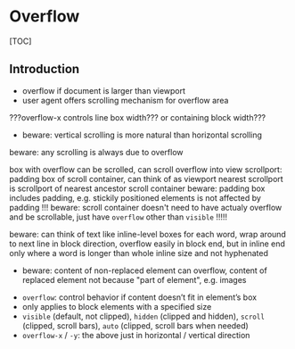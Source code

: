 # Overflow

[TOC]


<!-- ToDo: finish -->

## Introduction

- overflow if document is larger than viewport
- user agent offers scrolling mechanism for overflow area

???overflow-x controls line box width??? or containing block width???

- beware: vertical scrolling is more natural than horizontal scrolling

beware: any scrolling is always due to overflow

box with overflow can be scrolled, can scroll overflow into view
scrollport: padding box of scroll container, can think of as viewport
  nearest scrollport is scrollport of nearest ancestor scroll container
beware: padding box includes padding, e.g. stickily positioned elements is not affected by padding !!!
beware: scroll container doesn't need to have actualy overflow and be scrollable, just have `overflow` other than `visible` !!!!!


beware: can think of text like inline-level boxes for each word, wrap around to next line in block direction, overflow easily in block end, but in inline end only where a word is longer than whole inline size and not hyphenated


- beware: content of non-replaced element can overflow, content of replaced element not because "part of element", e.g. images

<!-- beware: OLD, incorporate, then delete -->
- `overflow`: control behavior if content doesn’t fit in element’s box
- only applies to block elements with a specified size
- `visible` (default, not clipped), `hidden` (clipped and hidden), `scroll` (clipped, scroll bars), `auto` (clipped, scroll bars when needed)
- `overflow-x` / `-y`: the above just in horizontal / vertical direction
